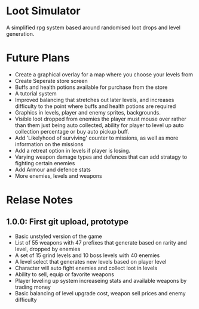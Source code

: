 # Loot Simulator
A simplified rpg system based around randomised loot drops and level generation.

# Future Plans
 - Create a graphical overlay for a map where you choose your levels from
 - Create Seperate store screen
 - Buffs and health potions available for purchase from the store
 - A tutorial system
 - Improved balancing that stretches out later levels, and increases difficulty to the point where buffs and health potions are required
 - Graphics in levels, player and enemy sprites, backgrounds.
 - Visible loot dropped from enemies the player must mouse over rather than them just being auto collected, ability for player to level up auto collection percentage or buy auto pickup buff.
 - Add 'Likelyhood of surviving' counter to missions, as well as more information on the missions
 - Add a retreat option in levels if player is losing.
 - Varying weapon damage types and defences that can add stratagy to fighting certain enemies
 - Add Armour and defence stats
 - More enemies, levels and weapons

# Relase Notes
## 1.0.0: First git upload, prototype
 - Basic unstyled version of the game
 - List of 55 weapons with 47 prefixes that generate based on rarity and level, dropped by enemies
 - A set of 15 grind levels and 10 boss levels with 40 enemies
 - A level select that generates new levels based on player level
 - Character will auto fight enemies and collect loot in levels
 - Ability to sell, equip or favorite weapons
 - Player leveling up system increaseing stats and available weapons by trading money
 - Basic balancing of level upgrade cost, weapon sell prices and enemy difficulty

